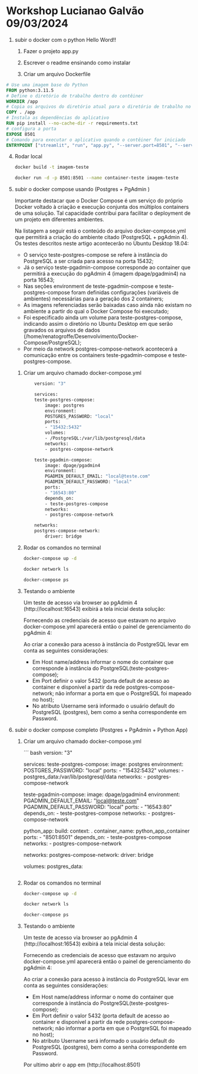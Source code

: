 # Workshop Lucianao Galvão 09/03/2024

1. subir o docker com o python Hello Word!!

   1. Fazer o projeto app.py

   2. Escrever o readme ensinando como instalar

   3. Criar um arquivo Dockerfile

```Dockerfile
# Use uma imagem base do Python
FROM python:3.11.5
# Define o diretório de trabalho dentro do contêiner
WORKDIR /app
# Copia os arquivos do diretório atual para o diretório de trabalho no contêiner
COPY . /app
# Instala as dependências do aplicativo
RUN pip install --no-cache-dir -r requirements.txt
# configura a porta
EXPOSE 8501
# Comando para executar o aplicativo quando o contêiner for iniciado
ENTRYPOINT ["streamlit", "run", "app.py", "--server.port=8501", "--server.address=0.0.0.0"]
```

4.  Rodar local

    ```bash
    docker build -t imagem-teste
    ```

    ```bash
    docker run -d -p 8501:8501 --name container-teste imagem-teste
    ```

5.  subir o docker compose usando (Postgres + PgAdmin )

    Importante destacar que o Docker Compose é um serviço do próprio Docker voltado à criação e execução conjunta dos múltiplos containers de uma solução. Tal capacidade contribui para facilitar o deployment de um projeto em diferentes ambientes.

    Na listagem a seguir está o conteúdo do arquivo docker-compose.yml que permitirá a criação do ambiente citado (PostgreSQL + pgAdmin 4). Os testes descritos neste artigo acontecerão no Ubuntu Desktop 18.04:

    - O serviço teste-postgres-compose se refere à instância do PostgreSQL a ser criada para acesso na porta 15432;
    - Já o serviço teste-pgadmin-compose corresponde ao container que permitirá a execução do pgAdmin 4 (imagem dpage/pgadmin4) na porta 16543;
    - Nas seções environment de teste-pgadmin-compose e teste-postgres-compose foram definidas configurações (variáveis de ambientes) necessárias para a geração dos 2 containers;
    - As imagens referenciadas serão baixadas caso ainda não existam no ambiente a partir do qual o Docker Compose foi executado;
    - Foi especificado ainda um volume para teste-postgres-compose, indicando assim o diretório no Ubuntu Desktop em que serão gravados os arquivos de dados (/home/renatogroffe/Desenvolvimento/Docker-Compose/PostgreSQL);
    - Por meio da network postgres-compose-network acontecerá a comunicação entre os containers teste-pgadmin-compose e teste-postgres-compose.

    1.  Criar um arquivo chamado docker-compose.yml

        ```bash
            version: "3"

            services:
            teste-postgres-compose:
                image: postgres
                environment:
                POSTGRES_PASSWORD: "local"
                ports:
                - "15432:5432"
                volumes:
                - /PostgreSQL:/var/lib/postgresql/data
                networks:
                - postgres-compose-network

            teste-pgadmin-compose:
                image: dpage/pgadmin4
                environment:
                PGADMIN_DEFAULT_EMAIL: "local@teste.com"
                PGADMIN_DEFAULT_PASSWORD: "local"
                ports:
                - "16543:80"
                depends_on:
                - teste-postgres-compose
                networks:
                - postgres-compose-network

            networks:
            postgres-compose-network:
                driver: bridge
        ```

    2.  Rodar os comandos no terminal

        ```bash
        docker-compose up -d
        ```

        ```bash
        docker network ls
        ```

        ```bash
        docker-compose ps
        ```

    3.  Testando o ambiente

        Um teste de acesso via browser ao pgAdmin 4 (http://localhost:16543) exibirá a tela inicial desta solução:

        Fornecendo as credenciais de acesso que estavam no arquivo docker-compose.yml aparecerá então o painel de gerenciamento do pgAdmin 4:

        Ao criar a conexão para acesso à instância do PostgreSQL levar em conta as seguintes considerações:

        - Em Host name/address informar o nome do container que corresponde à instância do PostgreSQL(teste-postgres-compose);
        - Em Port definir o valor 5432 (porta default de acesso ao container e disponível a partir da rede postgres-compose-network; não informar a porta em que o PostgreSQL foi mapeado no host);
        - No atributo Username será informado o usuário default do PostgreSQL (postgres), bem como a senha correspondente em Password.

6.  subir o docker compose completo (Postgres + PgAdmin + Python App)

    1.  Criar um arquivo chamado docker-compose.yml

        ´´´ bash
        version: "3"

        services:
        teste-postgres-compose:
        image: postgres
        environment:
        POSTGRES_PASSWORD: "local"
        ports: - "15432:5432"
        volumes: - postgres_data:/var/lib/postgresql/data
        networks: - postgres-compose-network

        teste-pgadmin-compose:
        image: dpage/pgadmin4
        environment:
        PGADMIN_DEFAULT_EMAIL: "local@teste.com"
        PGADMIN_DEFAULT_PASSWORD: "local"
        ports: - "16543:80"
        depends_on: - teste-postgres-compose
        networks: - postgres-compose-network

        python_app:
        build:
        context: .
        container_name: python_app_container
        ports: - "8501:8501"
        depends_on: - teste-postgres-compose
        networks: - postgres-compose-network

        networks:
        postgres-compose-network:
        driver: bridge

        volumes:
        postgres_data:

        ```

        ```

    2.  Rodar os comandos no terminal

        ```bash
        docker-compose up -d
        ```

        ```bash
        docker network ls
        ```

        ```bash
        docker-compose ps
        ```

    3.  Testando o ambiente

        Um teste de acesso via browser ao pgAdmin 4 (http://localhost:16543) exibirá a tela inicial desta solução:

        Fornecendo as credenciais de acesso que estavam no arquivo docker-compose.yml aparecerá então o painel de gerenciamento do pgAdmin 4:

        Ao criar a conexão para acesso à instância do PostgreSQL levar em conta as seguintes considerações:

        - Em Host name/address informar o nome do container que corresponde à instância do PostgreSQL(teste-postgres-compose);
        - Em Port definir o valor 5432 (porta default de acesso ao container e disponível a partir da rede postgres-compose-network; não informar a porta em que o PostgreSQL foi mapeado no host);
        - No atributo Username será informado o usuário default do PostgreSQL (postgres), bem como a senha correspondente em Password.

        Por ultimo abrir o app em (http://localhost:8501)
